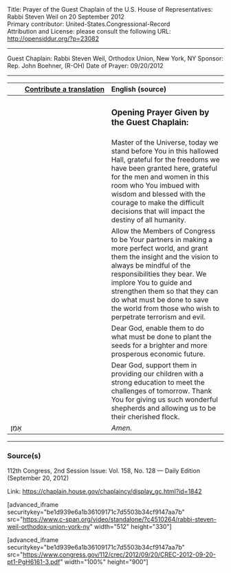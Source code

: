 <html>
<head></head>
<body>
Title: Prayer of the Guest Chaplain of the U.S. House of Representatives: Rabbi Steven Weil on 20 September 2012<br />
Primary contributor: United-States.Congressional-Record<br />
Attribution and License: please consult the following URL: <a href="http://opensiddur.org/?p=23082">http://opensiddur.org/?p=23082</a>
<p />
<hr />

Guest Chaplain: Rabbi Steven Weil, Orthodox Union, New York, NY
Sponsor: Rep. John Boehner, (R-OH)
Date of Prayer: 09/20/2012

<hr />

<table style="margin-left: auto;margin-right: auto;" class="draggable">
<thead><tr><th id="x" style="text-align: right;"><a href="/contributing/upload/">Contribute a translation</a></th><th style="text-align: left;">English (source)</th></tr></thead>
<tbody>
<tr><td style="vertical-align:top;" width="46%">
<div class="liturgy"><span lang="he">

</span></div></td>
 
<td style="vertical-align:top;" width="53%">
<div class="english">
<h3>Opening Prayer Given by the Guest Chaplain:</h3>
</div></td></tr>


<tr><td style="vertical-align:top;" width="46%">
<div class="liturgy"><span lang="he">

</span></div></td>
 
<td style="vertical-align:top;" width="53%">
<div class="english">
Master of the Universe, 
today we stand before You in this hallowed Hall, 
grateful for the freedoms we have been granted here, 
grateful for the men and women in this room 
who You imbued with wisdom 
and blessed with the courage 
to make the difficult decisions 
that will impact the destiny of all humanity.
</div></td></tr>


<tr><td style="vertical-align:top;" width="46%">
<div class="liturgy"><span lang="he">

</span></div></td>
 
<td style="vertical-align:top;" width="53%">
<div class="english">
Allow the Members of Congress 
to be Your partners in making a more perfect world, 
and grant them the insight and the vision 
to always be mindful of the responsibilities they bear. 
We implore You to guide and strengthen them 
so that they can do what must be done 
to save the world 
from those who wish to perpetrate terrorism and evil.
</div></td></tr>


<tr><td style="vertical-align:top;" width="46%">
<div class="liturgy"><span lang="he">

</span></div></td>
 
<td style="vertical-align:top;" width="53%">
<div class="english">
Dear God, 
enable them to do what must be done 
to plant the seeds 
for a brighter and more prosperous economic future. 
</div></td></tr>


<tr><td style="vertical-align:top;" width="46%">
<div class="liturgy"><span lang="he">

</span></div></td>
 
<td style="vertical-align:top;" width="53%">
<div class="english">
Dear God, 
support them in providing our children 
with a strong education 
to meet the challenges of tomorrow. 
Thank You for giving us such wonderful shepherds 
and allowing us to be their cherished flock.
</div></td></tr>


<tr><td style="vertical-align:top;" width="46%">
<div class="liturgy"><span lang="he">
אָמֵן׃
</span></div></td>
 
<td style="vertical-align:top;" width="53%">
<div class="english">
<em>Amen.</em>
</div></td></tr>
</tbody></table>

<hr />

<h3>Source(s)</h3>

112th Congress, 2nd Session
Issue: Vol. 158, No. 128 — Daily Edition (September 20, 2012)

Link: <a href="https://chaplain.house.gov/chaplaincy/display_gc.html?id=1842">https://chaplain.house.gov/chaplaincy/display_gc.html?id=1842</a>

[advanced_iframe securitykey="be1d939e6a1b36109171c7d5503b34cf9147aa7b" src="https://www.c-span.org/video/standalone/?c4510264/rabbi-steven-weil-orthodox-union-york-ny" width="512" height="330"]

[advanced_iframe securitykey="be1d939e6a1b36109171c7d5503b34cf9147aa7b" src="https://www.congress.gov/112/crec/2012/09/20/CREC-2012-09-20-pt1-PgH6161-3.pdf" width="100%" height="900"]
</body>
</html>